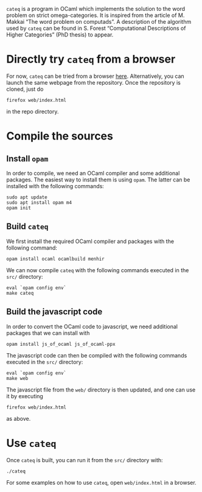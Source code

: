 
`cateq` is a program in OCaml which implements the solution to the word problem
on strict omega-categories. It is inspired from the article of M. Makkai “The
word problem on computads”. A description of the algorithm used by `cateq` can
be found in S. Forest “Computational Descriptions of Higher Categories” (PhD
thesis) to appear.

# Directly try `cateq` from a browser

For now, `cateq` can be tried from a browser
[here](https://www.i2m.univ-amu.fr/perso/simon.forest/projects/cateq/index.html).
Alternatively, you can launch the same webpage from the repository. Once the
repository is cloned, just do

``` shell
firefox web/index.html
```

in the repo directory.


# Compile the sources

## Install `opam`

In order to compile, we need an OCaml compiler and some additional packages. The
easiest way to install them is using `opam`. The latter can be installed with
the following commands:

``` shell
sudo apt update
sudo apt install opam m4
opam init
```

## Build `cateq`

We first install the required OCaml compiler and packages with the following command:

``` shell
opam install ocaml ocamlbuild menhir
```

We can now compile `cateq` with the following commands executed in the `src/`
directory:

``` shell
eval `opam config env`
make cateq
```


## Build the javascript code

In order to convert the OCaml code to javascript, we need additional packages
that we can install with

``` shell
opam install js_of_ocaml js_of_ocaml-ppx
```

The javascript code can then be compiled with the following commands executed in
the `src/` directory:

``` shell
eval `opam config env`
make web
```

The javascript file from the `web/` directory is then updated, and one can use
it by executing

``` shell
firefox web/index.html
```

as above.

# Use `cateq`

Once `cateq` is built, you can run it from the `src/` directory with:

``` shell
./cateq
```

For some examples on how to use `cateq`, open `web/index.html` in a browser.
